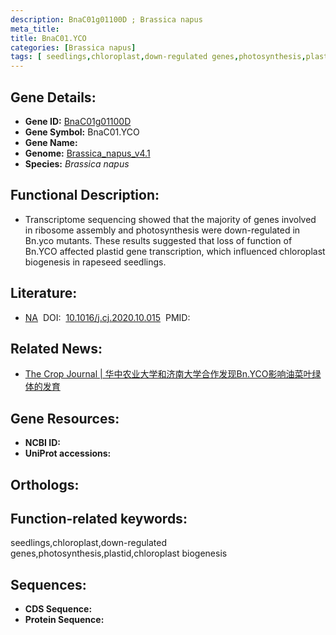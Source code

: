 ```yaml
---
description: BnaC01g01100D ; Brassica napus
meta_title:
title: BnaC01.YCO
categories: [Brassica napus]
tags: [ seedlings,chloroplast,down-regulated genes,photosynthesis,plastid,chloroplast biogenesis ]
---
```


## Gene Details:
- **Gene ID:**	[BnaC01g01100D]()
- **Gene Symbol:** BnaC01.YCO
- **Gene Name:** 
- **Genome:** [Brassica_napus_v4.1]()
- **Species:** *Brassica napus*

## Functional Description:
   - Transcriptome sequencing showed that the majority of genes involved in ribosome assembly and photosynthesis were down-regulated in Bn.yco mutants. These results suggested that loss of function of Bn.YCO affected plastid gene transcription, which influenced chloroplast biogenesis in rapeseed seedlings.

## Literature:
   - [NA]( https://www.sciencedirect.com/science/article/pii/S2214514120301896)&nbsp;&nbsp;DOI:&nbsp;&nbsp;[10.1016/j.cj.2020.10.015](https://www.sciencedirect.com/science/article/pii/S2214514120301896)&nbsp;&nbsp;PMID:&nbsp;&nbsp;[](https://pubmed.ncbi.nlm.nih.gov//)

## Related News:
   - [The Crop Journal | 华中农业大学和济南大学合作发现Bn.YCO影响油菜叶绿体的发育](https://mp.weixin.qq.com/s?__biz=Mzg3MDEwNDEyMg==&mid=2247506128&idx=3&sn=fa1361d8b9e33a303f704c429c337395&chksm=ce907585f9e7fc9396a2c664487f8e5758f349b3c42baf72845490eaf6b92b715f7de550bc9b&scene=27#wechat_redirect)

## Gene Resources:
- **NCBI ID:** [](https://www.ncbi.nlm.nih.gov/gene/?term=)
- **UniProt accessions:** [](https://www.uniprot.org/uniprotkb//entry)

## Orthologs:


## Function-related keywords:
seedlings,chloroplast,down-regulated genes,photosynthesis,plastid,chloroplast biogenesis

## Sequences:
- **CDS Sequence:**
- **Protein Sequence:**
